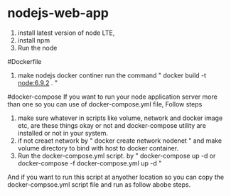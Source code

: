 # nodejs-web-app

1. install latest version of node LTE,
2. install npm 
3. Run the node

#Dockerfile 
1. make nodejs docker continer 
run the command " docker build -t <node:6.9.2>  . "


#docker-compose
If you want to run your node application server more than one so you can use of docker-compose.yml file, Follow steps
1. make sure whatever in scripts like volume, network and docker image etc, are these things okay or not and docker-compose utility are installed or not in your system.
2. if not creaet network by   " docker create network nodenet " and make volume directory to bind with host to docker container.
3. Run the docker-compose.yml script. by " docker-compose up -d  or docker-compose -f docker-compose.yml up -d "

And if you want to run this script at anyother location so you can copy the docker-compsoe.yml script file and run as follow abobe steps.
